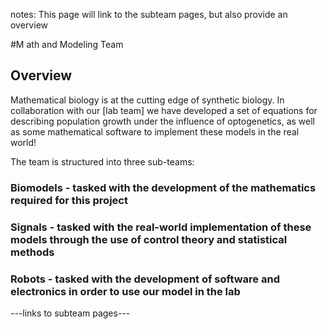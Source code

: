 notes: This page will link to the subteam pages, but also provide an overview

#M ath and Modeling Team

## Overview

Mathematical biology is at the cutting edge of synthetic biology. In collaboration with our [lab team] we have developed
a set of equations for describing population growth under the influence of optogenetics, as well as some
mathematical software to implement these models in the real world!

The team is structured into three sub-teams:

### Biomodels - tasked with the development of the mathematics required for this project

### Signals - tasked with the real-world implementation of these models through the use of control theory and statistical methods

### Robots - tasked with the development of software and electronics in order to use our model in the lab

---links to subteam pages---
